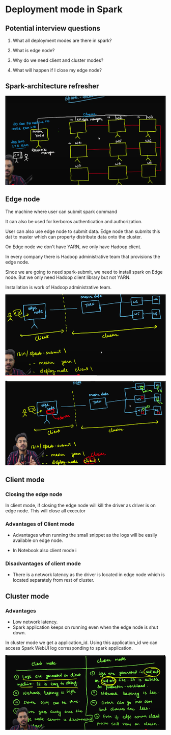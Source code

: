 # Deployment mode in Spark

## Potential interview questions

1. What all deployment modes are there in spark?

2. What is edge node?

3. Why do we need client and cluster modes?

4. What will happen if I close my edge node?

## Spark-architecture refresher

![spark_architecture](spark_architecture.png)


## Edge node

The machine where user can submit spark command

It can also be used for kerboros authentication and authorization.

User can also use edge node to submit data. Edge node than submits this dat to master which can property distribute data onto the cluster.

On Edge node we don't have YARN, we only have Hadoop client.

In every company there is Hadoop administrative team that provisions the edge node.

Since we are going to need spark-submit, we need to install spark on Edge node. But we only need Hadoop client library but not YARN.

Installation is work of Hadoop administrative team.

![alt text](image.png)

![alt text](image-3.png)

## Client mode

### Closing the edge node

In client mode, if closing the edge node will kill the driver as driver is on edge node. This will close all executor

### Advantages of Client mode

* Advantages when running the small snippet as the logs will be easily available on edge node.

* In Notebook also client mode i

### Disadvantages of client mode

* There is a network latency as the driver is located in edge node which is located separately from rest of cluster.


## Cluster mode


### Advantages

* Low network latency.
* Spark application keeps on running even when the edge node is shut down.

In cluster mode we get a application_id. Using this application_id we can access Spark WebUI log corresponding to spark application.


![alt text](image-1.png)